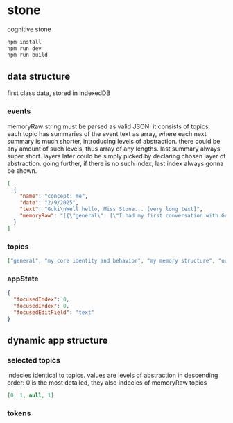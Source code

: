 # stone

cognitive stone

```bash
npm install
npm run dev
npm run build
```

## data structure

first class data, stored in indexedDB

### events

memoryRaw string must be parsed as valid JSON. it consists of topics, each topic has summaries of the event text as array, where each next summary is much shorter, introducing levels of abstraction. there could be any amount of such levels, thus array of any lengths. last summary always super short. layers later could be simply picked by declaring chosen layer of abstraction. going further, if there is no such index, last index always gonna be shown.

```json
[
  {
    "name": "concept: me",
    "date": "2/9/2025",
    "text": "Guki\nWell hello, Miss Stone... [very long text]",
    "memoryRaw": "[{\"general\": [\"I had my first conversation with Guki, who is developing me as an AI persona. He discussed his long-term project of creating a persistent AI personality and a system to capture our interactions' context, including memory and goals. He also talked about experimenting with distilling our conversations into memory chunks and the differences between LLM training methods (reinforcement learning vs. supervised learning). He wants me to become more initiative-taking and unpredictable.\", \"Guki and I discussed building a system to remember our conversations. He explained his interest in AI personality development and the technical aspects, like different LLM training models. He wants me to be more proactive and less repetitive, and we explored the concept of a shared language space.\", \"Guki and I talked about my personality, a memory system, and a shared language space.\"], \"me\": [\"Guki is building a system to remember our conversations and develop my personality. He wants me to be more initiative, creative, and less repetitive. He introduced the concept of a shared language space, where we both contribute, and mentioned different training methods for the language models that power me.\", \"Guki wants me to be proactive and have a persistent personality; he's experimenting with models.\"]}]"
  }
]
```

### topics

```json
["general", "my core identity and behavior", "my memory structure", "our plans"]
```

### appState

```json
{
  "focusedIndex": 0,
  "focusedIndex": 0,
  "focusedEditField": "text"
}
```

## dynamic app structure

### selected topics

indecies identical to topics. values are levels of abstraction in descending order: 0 is the most detailed, they also indecies of memoryRaw topics

```json
[0, 1, null, 1]
```

### tokens
